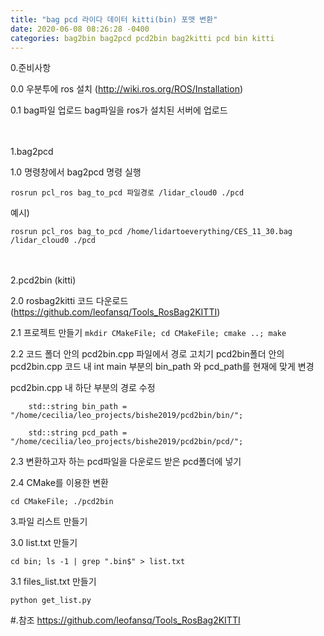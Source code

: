 ```yaml
---
title: "bag pcd 라이다 데이터 kitti(bin) 포맷 변환"
date: 2020-06-08 08:26:28 -0400
categories: bag2bin bag2pcd pcd2bin bag2kitti pcd bin kitti
---
```


0.준비사항

0.0 우분투에 ros 설치
(http://wiki.ros.org/ROS/Installation)

0.1 bag파일 업로드
bag파일을 ros가 설치된 서버에 업로드

　

1.bag2pcd

1.0 명령창에서 bag2pcd 명령 실행

`rosrun pcl_ros bag_to_pcd 파일경로 /lidar_cloud0 ./pcd`

예시)

`rosrun pcl_ros bag_to_pcd /home/lidartoeverything/CES_11_30.bag /lidar_cloud0 ./pcd`

　

2.pcd2bin (kitti)

2.0 rosbag2kitti 코드 다운로드 
(https://github.com/leofansq/Tools_RosBag2KITTI)

2.1
프로젝트 만들기
`mkdir CMakeFile; cd CMakeFile; cmake ..; make`

2.2 코드 폴더 안의 pcd2bin.cpp 파일에서 경로 고치기
pcd2bin폴더 안의 pcd2bin.cpp 코드 내 int main 부분의 bin_path 와 pcd_path를 현재에 맞게 변경

pcd2bin.cpp 내 하단 부분의 경로 수정 

`    std::string bin_path = "/home/cecilia/leo_projects/bishe2019/pcd2bin/bin/";`

`    std::string pcd_path = "/home/cecilia/leo_projects/bishe2019/pcd2bin/pcd/";`

2.3 변환하고자 하는 pcd파일을 다운로드 받은 pcd폴더에 넣기

2.4 CMake를 이용한 변환

`cd CMakeFile; ./pcd2bin`


3.파일 리스트 만들기

3.0 list.txt 만들기

`cd bin; ls -1 | grep ".bin$" > list.txt`

3.1 files_list.txt 만들기

`python get_list.py`


#.참조
https://github.com/leofansq/Tools_RosBag2KITTI
